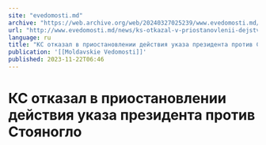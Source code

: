 ```yaml
---
site: "evedomosti.md"
archive: "https://web.archive.org/web/20240327025239/www.evedomosti.md/news/ks-otkazal-v-priostanovlenii-dejstviya-ukaza-prezidenta-prot"
url: "http://www.evedomosti.md/news/ks-otkazal-v-priostanovlenii-dejstviya-ukaza-prezidenta-prot"
language: ru
title: "КС отказал в приостановлении действия указа президента против Стояногло"
publication: '[[Moldavskie Vedomosti]]'
published: 2023-11-22T06:46
---
```


# КС отказал в приостановлении действия указа президента против Стояногло

